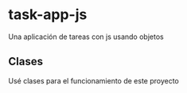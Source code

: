 # task-app-js
Una aplicación de tareas con js usando objetos
## Clases
Usé clases para el funcionamiento de este proyecto
